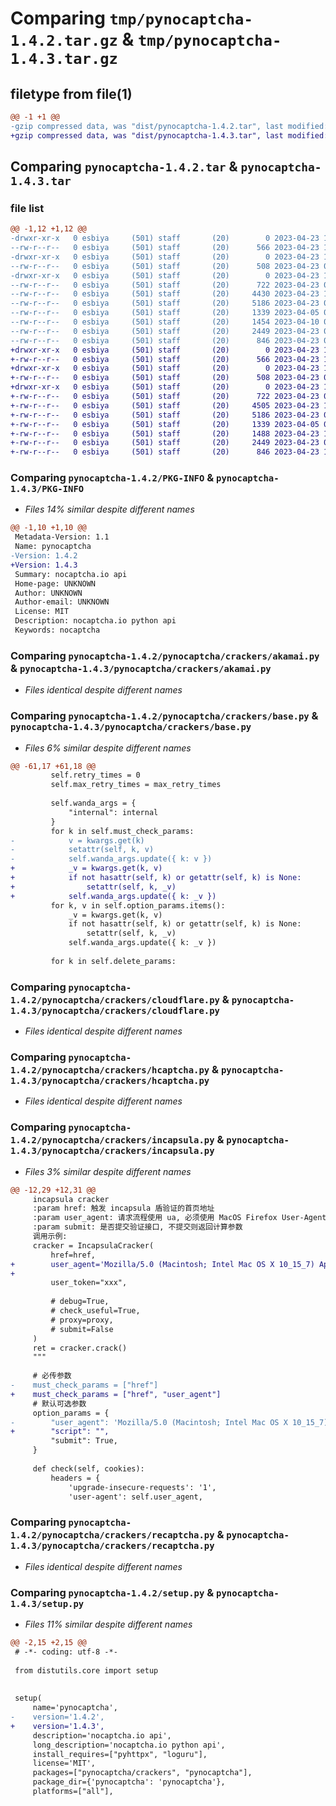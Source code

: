# Comparing `tmp/pynocaptcha-1.4.2.tar.gz` & `tmp/pynocaptcha-1.4.3.tar.gz`

## filetype from file(1)

```diff
@@ -1 +1 @@
-gzip compressed data, was "dist/pynocaptcha-1.4.2.tar", last modified: Sun Apr 23 10:24:12 2023, max compression
+gzip compressed data, was "dist/pynocaptcha-1.4.3.tar", last modified: Sun Apr 23 14:45:48 2023, max compression
```

## Comparing `pynocaptcha-1.4.2.tar` & `pynocaptcha-1.4.3.tar`

### file list

```diff
@@ -1,12 +1,12 @@
-drwxr-xr-x   0 esbiya     (501) staff       (20)        0 2023-04-23 10:24:12.000000 pynocaptcha-1.4.2/
--rw-r--r--   0 esbiya     (501) staff       (20)      566 2023-04-23 10:24:12.000000 pynocaptcha-1.4.2/PKG-INFO
-drwxr-xr-x   0 esbiya     (501) staff       (20)        0 2023-04-23 10:24:12.000000 pynocaptcha-1.4.2/pynocaptcha/
--rw-r--r--   0 esbiya     (501) staff       (20)      508 2023-04-23 09:05:33.000000 pynocaptcha-1.4.2/pynocaptcha/__init__.py
-drwxr-xr-x   0 esbiya     (501) staff       (20)        0 2023-04-23 10:24:12.000000 pynocaptcha-1.4.2/pynocaptcha/crackers/
--rw-r--r--   0 esbiya     (501) staff       (20)      722 2023-04-23 09:55:53.000000 pynocaptcha-1.4.2/pynocaptcha/crackers/akamai.py
--rw-r--r--   0 esbiya     (501) staff       (20)     4430 2023-04-23 10:23:31.000000 pynocaptcha-1.4.2/pynocaptcha/crackers/base.py
--rw-r--r--   0 esbiya     (501) staff       (20)     5186 2023-04-23 09:01:32.000000 pynocaptcha-1.4.2/pynocaptcha/crackers/cloudflare.py
--rw-r--r--   0 esbiya     (501) staff       (20)     1339 2023-04-05 02:45:58.000000 pynocaptcha-1.4.2/pynocaptcha/crackers/hcaptcha.py
--rw-r--r--   0 esbiya     (501) staff       (20)     1454 2023-04-10 03:49:32.000000 pynocaptcha-1.4.2/pynocaptcha/crackers/incapsula.py
--rw-r--r--   0 esbiya     (501) staff       (20)     2449 2023-04-23 08:59:52.000000 pynocaptcha-1.4.2/pynocaptcha/crackers/recaptcha.py
--rw-r--r--   0 esbiya     (501) staff       (20)      846 2023-04-23 09:07:34.000000 pynocaptcha-1.4.2/setup.py
+drwxr-xr-x   0 esbiya     (501) staff       (20)        0 2023-04-23 14:45:48.000000 pynocaptcha-1.4.3/
+-rw-r--r--   0 esbiya     (501) staff       (20)      566 2023-04-23 14:45:48.000000 pynocaptcha-1.4.3/PKG-INFO
+drwxr-xr-x   0 esbiya     (501) staff       (20)        0 2023-04-23 14:45:48.000000 pynocaptcha-1.4.3/pynocaptcha/
+-rw-r--r--   0 esbiya     (501) staff       (20)      508 2023-04-23 09:05:33.000000 pynocaptcha-1.4.3/pynocaptcha/__init__.py
+drwxr-xr-x   0 esbiya     (501) staff       (20)        0 2023-04-23 14:45:48.000000 pynocaptcha-1.4.3/pynocaptcha/crackers/
+-rw-r--r--   0 esbiya     (501) staff       (20)      722 2023-04-23 09:55:53.000000 pynocaptcha-1.4.3/pynocaptcha/crackers/akamai.py
+-rw-r--r--   0 esbiya     (501) staff       (20)     4505 2023-04-23 14:44:09.000000 pynocaptcha-1.4.3/pynocaptcha/crackers/base.py
+-rw-r--r--   0 esbiya     (501) staff       (20)     5186 2023-04-23 09:01:32.000000 pynocaptcha-1.4.3/pynocaptcha/crackers/cloudflare.py
+-rw-r--r--   0 esbiya     (501) staff       (20)     1339 2023-04-05 02:45:58.000000 pynocaptcha-1.4.3/pynocaptcha/crackers/hcaptcha.py
+-rw-r--r--   0 esbiya     (501) staff       (20)     1488 2023-04-23 14:39:24.000000 pynocaptcha-1.4.3/pynocaptcha/crackers/incapsula.py
+-rw-r--r--   0 esbiya     (501) staff       (20)     2449 2023-04-23 08:59:52.000000 pynocaptcha-1.4.3/pynocaptcha/crackers/recaptcha.py
+-rw-r--r--   0 esbiya     (501) staff       (20)      846 2023-04-23 14:39:38.000000 pynocaptcha-1.4.3/setup.py
```

### Comparing `pynocaptcha-1.4.2/PKG-INFO` & `pynocaptcha-1.4.3/PKG-INFO`

 * *Files 14% similar despite different names*

```diff
@@ -1,10 +1,10 @@
 Metadata-Version: 1.1
 Name: pynocaptcha
-Version: 1.4.2
+Version: 1.4.3
 Summary: nocaptcha.io api
 Home-page: UNKNOWN
 Author: UNKNOWN
 Author-email: UNKNOWN
 License: MIT
 Description: nocaptcha.io python api
 Keywords: nocaptcha
```

### Comparing `pynocaptcha-1.4.2/pynocaptcha/crackers/akamai.py` & `pynocaptcha-1.4.3/pynocaptcha/crackers/akamai.py`

 * *Files identical despite different names*

### Comparing `pynocaptcha-1.4.2/pynocaptcha/crackers/base.py` & `pynocaptcha-1.4.3/pynocaptcha/crackers/base.py`

 * *Files 6% similar despite different names*

```diff
@@ -61,17 +61,18 @@
         self.retry_times = 0
         self.max_retry_times = max_retry_times
 
         self.wanda_args = {
             "internal": internal
         }
         for k in self.must_check_params:
-            v = kwargs.get(k)
-            setattr(self, k, v)
-            self.wanda_args.update({ k: v })
+            _v = kwargs.get(k, v)
+            if not hasattr(self, k) or getattr(self, k) is None:
+                setattr(self, k, _v)
+            self.wanda_args.update({ k: _v })
         for k, v in self.option_params.items():
             _v = kwargs.get(k, v)
             if not hasattr(self, k) or getattr(self, k) is None:
                 setattr(self, k, _v)
             self.wanda_args.update({ k: _v })
         
         for k in self.delete_params:
```

### Comparing `pynocaptcha-1.4.2/pynocaptcha/crackers/cloudflare.py` & `pynocaptcha-1.4.3/pynocaptcha/crackers/cloudflare.py`

 * *Files identical despite different names*

### Comparing `pynocaptcha-1.4.2/pynocaptcha/crackers/hcaptcha.py` & `pynocaptcha-1.4.3/pynocaptcha/crackers/hcaptcha.py`

 * *Files identical despite different names*

### Comparing `pynocaptcha-1.4.2/pynocaptcha/crackers/incapsula.py` & `pynocaptcha-1.4.3/pynocaptcha/crackers/incapsula.py`

 * *Files 3% similar despite different names*

```diff
@@ -12,29 +12,31 @@
     incapsula cracker
     :param href: 触发 incapsula 盾验证的首页地址
     :param user_agent: 请求流程使用 ua, 必须使用 MacOS Firefox User-Agent, 否则可能破解失败
     :param submit: 是否提交验证接口, 不提交则返回计算参数
     调用示例:
     cracker = IncapsulaCracker(
         href=href,
+        user_agent='Mozilla/5.0 (Macintosh; Intel Mac OS X 10_15_7) AppleWebKit/537.36 (KHTML, like Gecko) Chrome/108.0.0.0 Safari/537.36',
+
         user_token="xxx",
 
         # debug=True,
         # check_useful=True,
         # proxy=proxy,
         # submit=False
     )
     ret = cracker.crack()
     """
     
     # 必传参数
-    must_check_params = ["href"]
+    must_check_params = ["href", "user_agent"]
     # 默认可选参数
     option_params = {
-        "user_agent": 'Mozilla/5.0 (Macintosh; Intel Mac OS X 10_15_7) AppleWebKit/537.36 (KHTML, like Gecko) Chrome/108.0.0.0 Safari/537.36',
+        "script": "",
         "submit": True,
     }
     
     def check(self, cookies):
         headers = {
             'upgrade-insecure-requests': '1',
             'user-agent': self.user_agent,
```

### Comparing `pynocaptcha-1.4.2/pynocaptcha/crackers/recaptcha.py` & `pynocaptcha-1.4.3/pynocaptcha/crackers/recaptcha.py`

 * *Files identical despite different names*

### Comparing `pynocaptcha-1.4.2/setup.py` & `pynocaptcha-1.4.3/setup.py`

 * *Files 11% similar despite different names*

```diff
@@ -2,15 +2,15 @@
 # -*- coding: utf-8 -*-
 
 from distutils.core import setup
 
 
 setup(
     name='pynocaptcha',
-    version='1.4.2',
+    version='1.4.3',
     description='nocaptcha.io api',
     long_description='nocaptcha.io python api',
     install_requires=["pyhttpx", "loguru"],
     license='MIT',
     packages=["pynocaptcha/crackers", "pynocaptcha"],
     package_dir={'pynocaptcha': 'pynocaptcha'},
     platforms=["all"],
```

